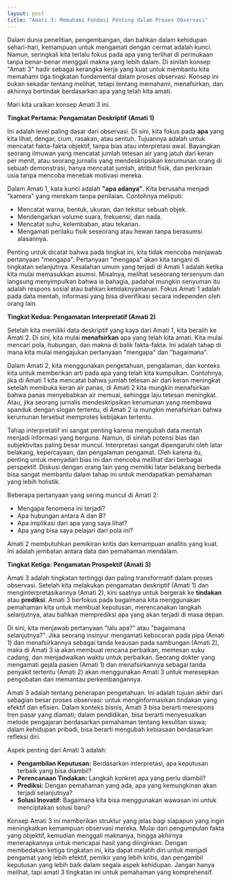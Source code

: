 ```yaml
---
layout: post
title: "Amati 3: Memahami Fondasi Penting dalam Proses Observasi"
---
```


Dalam dunia penelitian, pengembangan, dan bahkan dalam kehidupan sehari-hari, kemampuan untuk mengamati dengan cermat adalah kunci. Namun, seringkali kita terlalu fokus pada apa yang terlihat di permukaan tanpa benar-benar menggali makna yang lebih dalam. Di sinilah konsep "Amati 3" hadir sebagai kerangka kerja yang kuat untuk membantu kita memahami tiga tingkatan fundamental dalam proses observasi. Konsep ini bukan sekadar tentang melihat, tetapi tentang memahami, menafsirkan, dan akhirnya bertindak berdasarkan apa yang telah kita amati.

Mari kita uraikan konsep Amati 3 ini.

**Tingkat Pertama: Pengamatan Deskriptif (Amati 1)**

Ini adalah level paling dasar dari observasi. Di sini, kita fokus pada **apa** yang kita lihat, dengar, cium, rasakan, atau sentuh. Tujuannya adalah untuk mencatat fakta-fakta objektif, tanpa bias atau interpretasi awal. Bayangkan seorang ilmuwan yang mencatat jumlah tetesan air yang jatuh dari keran per menit, atau seorang jurnalis yang mendeskripsikan kerumunan orang di sebuah demonstrasi, hanya mencatat jumlah, atribut fisik, dan perkiraan usia tanpa mencoba menebak motivasi mereka.

Dalam Amati 1, kata kunci adalah **"apa adanya"**. Kita berusaha menjadi "kamera" yang merekam tanpa penilaian. Contohnya meliputi:
*   Mencatat warna, bentuk, ukuran, dan tekstur sebuah objek.
*   Mendengarkan volume suara, frekuensi, dan nada.
*   Mencatat suhu, kelembaban, atau tekanan.
*   Mengamati perilaku fisik seseorang atau hewan tanpa berasumsi alasannya.

Penting untuk dicatat bahwa pada tingkat ini, kita tidak mencoba menjawab pertanyaan "mengapa". Pertanyaan "mengapa" akan kita tangani di tingkatan selanjutnya. Kesalahan umum yang terjadi di Amati 1 adalah ketika kita mulai memasukkan asumsi. Misalnya, melihat seseorang tersenyum dan langsung menyimpulkan bahwa ia bahagia, padahal mungkin senyuman itu adalah respons sosial atau bahkan ketidaknyamanan. Fokus Amati 1 adalah pada data mentah, informasi yang bisa diverifikasi secara independen oleh orang lain.

**Tingkat Kedua: Pengamatan Interpretatif (Amati 2)**

Setelah kita memiliki data deskriptif yang kaya dari Amati 1, kita beralih ke Amati 2. Di sini, kita mulai **menafsirkan** apa yang telah kita amati. Kita mulai mencari pola, hubungan, dan makna di balik fakta-fakta. Ini adalah tahap di mana kita mulai mengajukan pertanyaan "mengapa" dan "bagaimana".

Dalam Amati 2, kita menggunakan pengetahuan, pengalaman, dan konteks kita untuk memberikan arti pada apa yang telah kita kumpulkan. Contohnya, jika di Amati 1 kita mencatat bahwa jumlah tetesan air dari keran meningkat setelah membuka keran air panas, di Amati 2 kita mungkin menafsirkan bahwa panas menyebabkan air memuai, sehingga laju tetesan meningkat. Atau, jika seorang jurnalis mendeskripsikan kerumunan yang membawa spanduk dengan slogan tertentu, di Amati 2 ia mungkin menafsirkan bahwa kerumunan tersebut memprotes kebijakan tertentu.

Tahap interpretatif ini sangat penting karena mengubah data mentah menjadi informasi yang berguna. Namun, di sinilah potensi bias dan subjektivitas paling besar muncul. Interpretasi sangat dipengaruhi oleh latar belakang, kepercayaan, dan pengalaman pengamat. Oleh karena itu, penting untuk menyadari bias ini dan mencoba melihat dari berbagai perspektif. Diskusi dengan orang lain yang memiliki latar belakang berbeda bisa sangat membantu dalam tahap ini untuk mendapatkan pemahaman yang lebih holistik.

Beberapa pertanyaan yang sering muncul di Amati 2:
*   Mengapa fenomena ini terjadi?
*   Apa hubungan antara A dan B?
*   Apa implikasi dari apa yang saya lihat?
*   Apa yang bisa saya pelajari dari pola ini?

Amati 2 membutuhkan pemikiran kritis dan kemampuan analitis yang kuat. Ini adalah jembatan antara data dan pemahaman mendalam.

**Tingkat Ketiga: Pengamatan Prospektif (Amati 3)**

Amati 3 adalah tingkatan tertinggi dan paling transformatif dalam proses observasi. Setelah kita melakukan pengamatan deskriptif (Amati 1) dan menginterpretasikannya (Amati 2), kini saatnya untuk bergerak ke **tindakan** atau **prediksi**. Amati 3 berfokus pada bagaimana kita menggunakan pemahaman kita untuk membuat keputusan, merencanakan langkah selanjutnya, atau bahkan memprediksi apa yang akan terjadi di masa depan.

Di sini, kita menjawab pertanyaan "lalu apa?" atau "bagaimana selanjutnya?". Jika seorang insinyur mengamati kebocoran pada pipa (Amati 1) dan menafsirkannya sebagai tanda keausan pada sambungan (Amati 2), maka di Amati 3 ia akan membuat rencana perbaikan, memesan suku cadang, dan menjadwalkan waktu untuk perbaikan. Seorang dokter yang mengamati gejala pasien (Amati 1) dan menafsirkannya sebagai tanda penyakit tertentu (Amati 2) akan menggunakan Amati 3 untuk meresepkan pengobatan dan memantau perkembangannya.

Amati 3 adalah tentang penerapan pengetahuan. Ini adalah tujuan akhir dari sebagian besar proses observasi: untuk menginformasikan tindakan yang efektif dan efisien. Dalam konteks bisnis, Amati 3 bisa berarti merespons tren pasar yang diamati; dalam pendidikan, bisa berarti menyesuaikan metode pengajaran berdasarkan pemahaman tentang kesulitan siswa; dalam kehidupan pribadi, bisa berarti mengubah kebiasaan berdasarkan refleksi diri.

Aspek penting dari Amati 3 adalah:
*   **Pengambilan Keputusan:** Berdasarkan interpretasi, apa keputusan terbaik yang bisa diambil?
*   **Perencanaan Tindakan:** Langkah konkret apa yang perlu diambil?
*   **Prediksi:** Dengan pemahaman yang ada, apa yang kemungkinan akan terjadi selanjutnya?
*   **Solusi Inovatif:** Bagaimana kita bisa menggunakan wawasan ini untuk menciptakan solusi baru?

Konsep Amati 3 ini memberikan struktur yang jelas bagi siapapun yang ingin meningkatkan kemampuan observasi mereka. Mulai dari pengumpulan fakta yang objektif, kemudian menggali maknanya, hingga akhirnya menerapkannya untuk mencapai hasil yang diinginkan. Dengan membedakan ketiga tingkatan ini, kita dapat melatih diri untuk menjadi pengamat yang lebih efektif, pemikir yang lebih kritis, dan pengambil keputusan yang lebih baik dalam segala aspek kehidupan. Jangan hanya melihat, tapi amati 3 tingkatan ini untuk pemahaman yang komprehensif.
